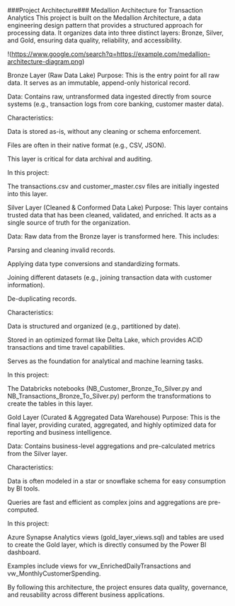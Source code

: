 ###Project Architecture###
Medallion Architecture for Transaction Analytics
This project is built on the Medallion Architecture, a data engineering design pattern that provides a structured approach for processing data. It organizes data into three distinct layers: Bronze, Silver, and Gold, ensuring data quality, reliability, and accessibility.

!(https://www.google.com/search?q=https://example.com/medallion-architecture-diagram.png)

Bronze Layer (Raw Data Lake)
Purpose: This is the entry point for all raw data. It serves as an immutable, append-only historical record.

Data: Contains raw, untransformed data ingested directly from source systems (e.g., transaction logs from core banking, customer master data).

Characteristics:

Data is stored as-is, without any cleaning or schema enforcement.

Files are often in their native format (e.g., CSV, JSON).

This layer is critical for data archival and auditing.

In this project:

The transactions.csv and customer_master.csv files are initially ingested into this layer.

Silver Layer (Cleaned & Conformed Data Lake)
Purpose: This layer contains trusted data that has been cleaned, validated, and enriched. It acts as a single source of truth for the organization.

Data: Raw data from the Bronze layer is transformed here. This includes:

Parsing and cleaning invalid records.

Applying data type conversions and standardizing formats.

Joining different datasets (e.g., joining transaction data with customer information).

De-duplicating records.

Characteristics:

Data is structured and organized (e.g., partitioned by date).

Stored in an optimized format like Delta Lake, which provides ACID transactions and time travel capabilities.

Serves as the foundation for analytical and machine learning tasks.

In this project:

The Databricks notebooks (NB_Customer_Bronze_To_Silver.py and NB_Transactions_Bronze_To_Silver.py) perform the transformations to create the tables in this layer.

Gold Layer (Curated & Aggregated Data Warehouse)
Purpose: This is the final layer, providing curated, aggregated, and highly optimized data for reporting and business intelligence.

Data: Contains business-level aggregations and pre-calculated metrics from the Silver layer.

Characteristics:

Data is often modeled in a star or snowflake schema for easy consumption by BI tools.

Queries are fast and efficient as complex joins and aggregations are pre-computed.

In this project:

Azure Synapse Analytics views (gold_layer_views.sql) and tables are used to create the Gold layer, which is directly consumed by the Power BI dashboard.

Examples include views for vw_EnrichedDailyTransactions and vw_MonthlyCustomerSpending.

By following this architecture, the project ensures data quality, governance, and reusability across different business applications.
